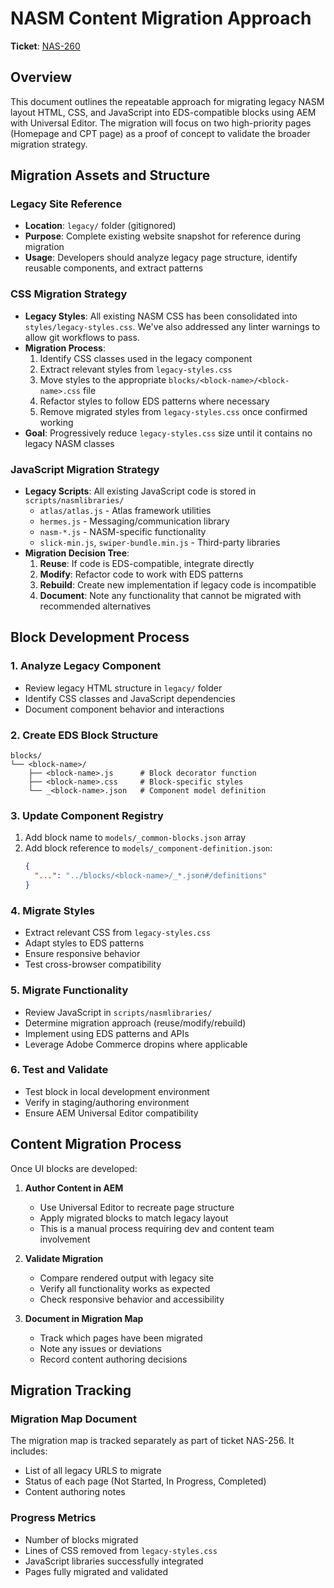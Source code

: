 # NASM Content Migration Approach

**Ticket**: [NAS-260](https://ascend-learning.atlassian.net/browse/NAS-260)

## Overview

This document outlines the repeatable approach for migrating legacy NASM layout HTML, CSS, and JavaScript into EDS-compatible blocks using AEM with Universal Editor. The migration will focus on two high-priority pages (Homepage and CPT page) as a proof of concept to validate the broader migration strategy.

## Migration Assets and Structure

### Legacy Site Reference
- **Location**: `legacy/` folder (gitignored)
- **Purpose**: Complete existing website snapshot for reference during migration
- **Usage**: Developers should analyze legacy page structure, identify reusable components, and extract patterns

### CSS Migration Strategy
- **Legacy Styles**: All existing NASM CSS has been consolidated into `styles/legacy-styles.css`. We've also addressed any linter warnings to allow git workflows to pass.
- **Migration Process**:
  1. Identify CSS classes used in the legacy component
  2. Extract relevant styles from `legacy-styles.css`
  3. Move styles to the appropriate `blocks/<block-name>/<block-name>.css` file
  4. Refactor styles to follow EDS patterns where necessary
  5. Remove migrated styles from `legacy-styles.css` once confirmed working
- **Goal**: Progressively reduce `legacy-styles.css` size until it contains no legacy NASM classes

### JavaScript Migration Strategy
- **Legacy Scripts**: All existing JavaScript code is stored in `scripts/nasmlibraries/`
  - `atlas/atlas.js` - Atlas framework utilities
  - `hermes.js` - Messaging/communication library
  - `nasm-*.js` - NASM-specific functionality
  - `slick-min.js`, `swiper-bundle.min.js` - Third-party libraries
- **Migration Decision Tree**:
  1. **Reuse**: If code is EDS-compatible, integrate directly
  2. **Modify**: Refactor code to work with EDS patterns
  3. **Rebuild**: Create new implementation if legacy code is incompatible
  4. **Document**: Note any functionality that cannot be migrated with recommended alternatives

## Block Development Process

### 1. Analyze Legacy Component
- Review legacy HTML structure in `legacy/` folder
- Identify CSS classes and JavaScript dependencies
- Document component behavior and interactions

### 2. Create EDS Block Structure
```
blocks/
└── <block-name>/
    ├── <block-name>.js      # Block decorator function
    ├── <block-name>.css     # Block-specific styles
    └── _<block-name>.json   # Component model definition
```

### 3. Update Component Registry
1. Add block name to `models/_common-blocks.json` array
2. Add block reference to `models/_component-definition.json`:
   ```json
   {
     "...": "../blocks/<block-name>/_*.json#/definitions"
   }
   ```

### 4. Migrate Styles
- Extract relevant CSS from `legacy-styles.css`
- Adapt styles to EDS patterns
- Ensure responsive behavior
- Test cross-browser compatibility

### 5. Migrate Functionality
- Review JavaScript in `scripts/nasmlibraries/`
- Determine migration approach (reuse/modify/rebuild)
- Implement using EDS patterns and APIs
- Leverage Adobe Commerce dropins where applicable

### 6. Test and Validate
- Test block in local development environment
- Verify in staging/authoring environment
- Ensure AEM Universal Editor compatibility

## Content Migration Process

Once UI blocks are developed:

1. **Author Content in AEM**
   - Use Universal Editor to recreate page structure
   - Apply migrated blocks to match legacy layout
   - This is a manual process requiring dev and content team involvement

2. **Validate Migration**
   - Compare rendered output with legacy site
   - Verify all functionality works as expected
   - Check responsive behavior and accessibility

3. **Document in Migration Map**
   - Track which pages have been migrated
   - Note any issues or deviations
   - Record content authoring decisions

## Migration Tracking

### Migration Map Document
The migration map is tracked separately as part of ticket NAS-256. It includes:
- List of all legacy URLS to migrate
- Status of each page (Not Started, In Progress, Completed)
- Content authoring notes

### Progress Metrics
- Number of blocks migrated
- Lines of CSS removed from `legacy-styles.css`
- JavaScript libraries successfully integrated
- Pages fully migrated and validated
